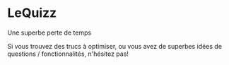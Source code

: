 # LeQuizz
Une superbe perte de temps

Si vous trouvez des trucs à optimiser, ou vous avez de superbes idées de questions / fonctionnalités, n'hésitez pas!
